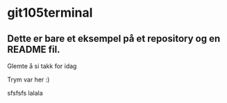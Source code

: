 # git105terminal

## Dette er bare et eksempel på et repository og en README fil.

Glemte å si takk for idag

Trym var her :) 

sfsfsfs
lalala
